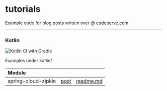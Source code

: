 # tutorials

Example code for blog posts written over @ [codenerve.com](https://codenerve.com/index.html)

---


### Kotlin
![Kotlin CI with Gradle](https://github.com/codenerve-com/tutorials/workflows/Kotlin%20CI%20with%20Gradle/badge.svg)

Examples under kotlin/

| Module |||
|:-------|:----------|:-------|
| spring-cloud-zipkin | [post](https://codenerve.com/spring-cloud-zipkin/index.html) | [readme.md](kotlin/spring-cloud-zipkin/readme.md) |

